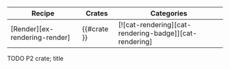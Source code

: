 | Recipe | Crates | Categories |
|--------|--------|------------|
| [Render][ex-rendering-render] | {{#crate }} | [![cat-rendering][cat-rendering-badge]][cat-rendering] |

<div class="hidden">
TODO P2 crate; title
</div>
